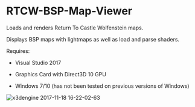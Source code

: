# RTCW-BSP-Map-Viewer
Loads and renders Return To Castle Wolfenstein maps.

Displays BSP maps with lightmaps as well as load and parse shaders.

Requires:

  * Visual Studio 2017
  
  * Graphics Card with Direct3D 10 GPU
  
  * Windows 7/10 (has not been tested on previous versions of Windows)
   
  
![x3dengine 2017-11-18 16-22-02-63](https://user-images.githubusercontent.com/26845476/32984915-7b18070a-cc7d-11e7-89f8-f04fa4198ca7.png)

